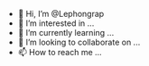 - 👋 Hi, I’m @Lephongrap
- 👀 I’m interested in ...
- 🌱 I’m currently learning ...
- 💞️ I’m looking to collaborate on ...
- 📫 How to reach me ...

<!---
Lephongrap/Lephongrap is a ✨ special ✨ repository because its `README.md` (this file) appears on your GitHub profile.
You can click the Preview link to take a look at your changes.
--->
